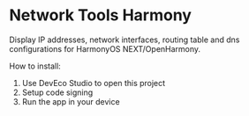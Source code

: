# Network Tools Harmony

Display IP addresses, network interfaces, routing table and dns configurations for HarmonyOS NEXT/OpenHarmony.

How to install:

1. Use DevEco Studio to open this project
2. Setup code signing
3. Run the app in your device
